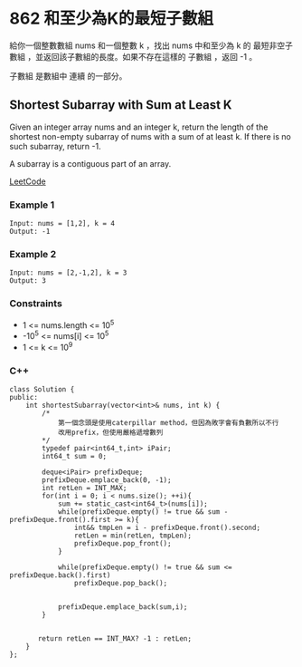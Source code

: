 # 862 和至少為K的最短子數組

給你一個整數數組 nums 和一個整數 k ，找出 nums 中和至少為 k 的 最短非空子數組 ，並返回該子數組的長度。如果不存在這樣的 子數組 ，返回 -1 。

子數組 是數組中 連續 的一部分。

##  Shortest Subarray with Sum at Least K

Given an integer array nums and an integer k, return the length of the shortest non-empty subarray of nums with a sum of at least k. If there is no such subarray, return -1.

A subarray is a contiguous part of an array.

[LeetCode](https://leetcode.cn/problems/shortest-subarray-with-sum-at-least-k/)


### Example 1

```
Input: nums = [1,2], k = 4
Output: -1
```

### Example 2

```
Input: nums = [2,-1,2], k = 3
Output: 3

```


### Constraints

* 1 <= nums.length <= 10<sup>5</sup>
* -10<sup>5</sup> <= nums[i] <= 10<sup>5</sup>
* 1 <= k <= 10<sup>9</sup>




### C++ 
```
class Solution {
public:
    int shortestSubarray(vector<int>& nums, int k) {
        /*
            第一個念頭是使用caterpillar method，但因為敗字會有負數所以不行
            改用prefix，但使用嚴格遞增數列
        */
        typedef pair<int64_t,int> iPair;
        int64_t sum = 0;

        deque<iPair> prefixDeque;
        prefixDeque.emplace_back(0, -1);
        int retLen = INT_MAX;
        for(int i = 0; i < nums.size(); ++i){
            sum += static_cast<int64_t>(nums[i]);
            while(prefixDeque.empty() != true && sum - prefixDeque.front().first >= k){
                int&& tmpLen = i - prefixDeque.front().second;
                retLen = min(retLen, tmpLen);
                prefixDeque.pop_front();
            }

            while(prefixDeque.empty() != true && sum <= prefixDeque.back().first)
                prefixDeque.pop_back();


            prefixDeque.emplace_back(sum,i);
        }
       

       return retLen == INT_MAX? -1 : retLen;
    }
};
```
